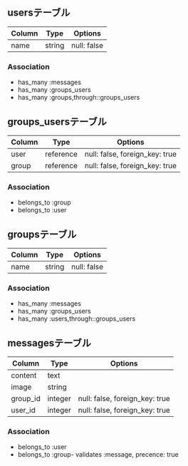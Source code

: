 ## usersテーブル

|Column|Type|Options|
|------|----|-------|
|name |string|null: false|

### Association
- has_many :messages
- has_many :groups_users
- has_many :groups,through::groups_users

## groups_usersテーブル

|Column|Type|Options|
|------|----|-------|
|user  |reference|null: false, foreign_key: true|
|group |reference|null: false, foreign_key: true|

### Association
- belongs_to :group
- belongs_to :user

## groupsテーブル

|Column|Type|Options|
|------|----|-------|
|name  |string|null: false|


### Association
- has_many :messages
- has_many :groups_users
- has_many :users,through::groups_users

## messagesテーブル

|Column|Type|Options|
|------|----|-------|
|content|text|      |
|image |string|　　　|
|group_id|integer|null: false, foreign_key: true|
|user_id |integer|null: false, foreign_key: true|

### Association
- belongs_to :user
- belongs_to :group- validates :message, precence: true
